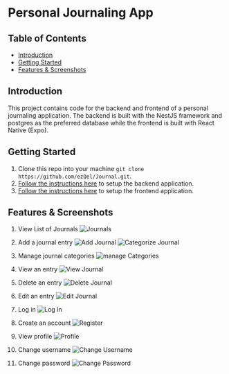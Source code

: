 # Personal Journaling App

## Table of Contents

- [Introduction](#introduction)
- [Getting Started](#getting_started)
- [Features & Screenshots](#getting_started)

## Introduction

This project contains code for the backend and frontend of a personal journaling application. The backend is built with the NestJS framework and postgres as the preferred database while the frontend is built with React Native (Expo).

## Getting Started

1. Clone this repo into your machine `git clone https://github.com/ezQel/Journal.git`.
2. [Follow the instructions here](/Backend/README.md) to setup the backend application.
3. [Follow the instructions here](/App/README.md) to setup the frontend application.

## Features & Screenshots

1. View List of Journals
   ![Journals](./Screenshots/list.jpg)

2. Add a journal entry
   ![Add Journal](./Screenshots/add.jpg)
   ![Categorize Journal](./Screenshots/add-2.jpg)

3. Manage journal categories
   ![manage Categories](./Screenshots/manage-categories.jpg)

4. View an entry
   ![View Journal](./Screenshots/view.jpg)

5. Delete an entry
   ![Delete Journal](./Screenshots/delete.jpg)

6. Edit an entry
   ![Edit Journal](./Screenshots/edit.jpg)

7. Log in
   ![Log In](./Screenshots/login.jpg)

8. Create an account
   ![Register](./Screenshots/register.jpg)

9. View profile
   ![Profile](./Screenshots/profile.jpg)

10. Change username
    ![Change Username](./Screenshots/update-username.jpg)

11. Change password
    ![Change Password](./Screenshots/change-password.jpg)
